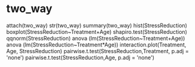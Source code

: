 # two_way
attach(two_way)
str(two_way)
summary(two_way)
hist(StressReduction)
boxplot(StressReduction~Treatment+Age)
shapiro.test(StressReduction)
qqnorm(StressReduction)
anova (lm(StressReduction~Treatment+Age))
anova (lm(StressReduction~Treatment*Age))
interaction.plot(Treatment, Age, StressReduction)
pairwise.t.test(StressReduction,Treatment, p.adj = 'none')
pairwise.t.test(StressReduction,Age, p.adj = 'none')
